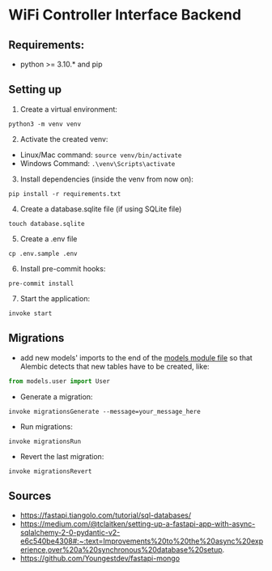 # WiFi Controller Interface Backend

## Requirements:

- python >= 3.10.\* and pip

## Setting up

1. Create a virtual environment:

```console
python3 -m venv venv
```

2. Activate the created venv:

- Linux/Mac command: `source venv/bin/activate`
- Windows Command: `.\venv\Scripts\activate`

3. Install dependencies (inside the venv from now on):

```console
pip install -r requirements.txt
```

4. Create a database.sqlite file (if using SQLite file)

```console
touch database.sqlite
```

5. Create a .env file

```console
cp .env.sample .env
```

6. Install pre-commit hooks:

```console
pre-commit install
```

7. Start the application:

```console
invoke start
```

## Migrations

- add new models' imports to the end of the [models module file](./src/models/__init__.py) so that Alembic detects that new tables have to be created, like:

```python
from models.user import User
```

- Generate a migration:
```console
invoke migrationsGenerate --message=your_message_here
```
- Run migrations:
```console
invoke migrationsRun
```
- Revert the last migration:
```console
invoke migrationsRevert
```

## Sources

- https://fastapi.tiangolo.com/tutorial/sql-databases/
- https://medium.com/@tclaitken/setting-up-a-fastapi-app-with-async-sqlalchemy-2-0-pydantic-v2-e6c540be4308#:~:text=Improvements%20to%20the%20async%20experience,over%20a%20synchronous%20database%20setup.
- https://github.com/Youngestdev/fastapi-mongo
